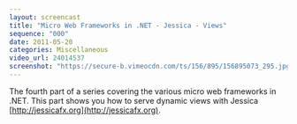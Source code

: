 ```yaml
---
layout: screencast
title: "Micro Web Frameworks in .NET - Jessica - Views"
sequence: "000"
date: 2011-05-20
categories: Miscellaneous
video_url: 24014537
screenshot: "https://secure-b.vimeocdn.com/ts/156/895/156895073_295.jpg"
---
```


The fourth part of a series covering the various micro web frameworks in .NET. This part shows you how to serve dynamic views with Jessica [http://jessicafx.org](http://jessicafx.org).


